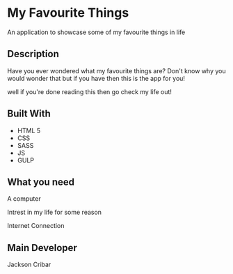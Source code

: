 # My Favourite Things
An application to showcase some of my favourite things in life

## Description
Have you ever wondered what my favourite things are? Don't know why you would wonder that
but if you have then this is the app for you!

well if you're done reading this then go check my life out!

## Built With
- HTML 5
- CSS
- SASS
- JS
- GULP

## What you need
A computer

Intrest in my life for some reason

Internet Connection

## Main Developer
Jackson Cribar




